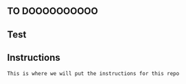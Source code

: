 ## TO DOOOOOOOOOO

## Test

## Instructions
    This is where we will put the instructions for this repo